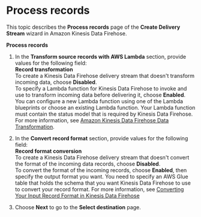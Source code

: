 # Process records<a name="create-transform"></a>

This topic describes the **Process records** page of the **Create Delivery Stream** wizard in Amazon Kinesis Data Firehose\.

**Process records**

1. In the **Transform source records with AWS Lambda** section, provide values for the following field:  
**Record transformation**  
To create a Kinesis Data Firehose delivery stream that doesn't transform incoming data, choose **Disabled**\.   
To specify a Lambda function for Kinesis Data Firehose to invoke and use to transform incoming data before delivering it, choose **Enabled**\. You can configure a new Lambda function using one of the Lambda blueprints or choose an existing Lambda function\. Your Lambda function must contain the status model that is required by Kinesis Data Firehose\. For more information, see [Amazon Kinesis Data Firehose Data Transformation](data-transformation.md)\.

1. In the **Convert record format** section, provide values for the following field:  
**Record format conversion**  
To create a Kinesis Data Firehose delivery stream that doesn't convert the format of the incoming data records, choose **Disabled**\.   
To convert the format of the incoming records, choose **Enabled**, then specify the output format you want\. You need to specify an AWS Glue table that holds the schema that you want Kinesis Data Firehose to use to convert your record format\. For more information, see [Converting Your Input Record Format in Kinesis Data Firehose](record-format-conversion.md)

1. Choose **Next** to go to the **Select destination** page\.